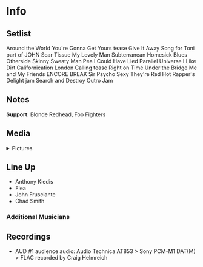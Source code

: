 # Info

## Setlist

Around the World
You're Gonna Get Yours tease
Give It Away
Song for Toni part of JOHN
Scar Tissue
My Lovely Man
Subterranean Homesick Blues
Otherside
Skinny Sweaty Man
Pea
I Could Have Lied
Parallel Universe
I Like Dirt
Californication
London Calling tease
Right on Time
Under the Bridge
Me and My Friends
ENCORE BREAK
Sir Psycho Sexy
They're Red Hot
Rapper's Delight jam
Search and Destroy
Outro Jam

## Notes

**Support**: Blonde Redhead, Foo Fighters

## Media 

<details>
  <summary>Pictures</summary>
  <!--<img alt="Setlist" title="Setlist" src="_.jpg" height="200" />
  <img alt="Clipping" title="Clipping" src="_.jpg" height="200" />
  <img alt="Flyer" title="Flyer" src="_.jpg" height="200" />-->
</details>

## Line Up

* Anthony Kiedis
* Flea
* John Frusciante
* Chad Smith

### Additional Musicians

## Recordings

* AUD #1 audience audio: Audio Technica AT853 > Sony PCM-M1 DAT(M) > FLAC recorded by Craig Helmreich

